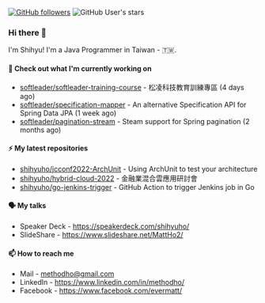 [![GitHub followers](https://img.shields.io/github/followers/shihyuho?style=social)](https://github.com/shihyuho?tab=followers)
![GitHub User's stars](https://img.shields.io/github/stars/shihyuho?style=social)

### Hi there 👋

I'm Shihyu! I'm a Java Programmer in Taiwan - 🇹🇼. 



#### 👷 Check out what I'm currently working on

- [softleader/softleader-training-course](https://github.com/softleader/softleader-training-course) - 松凌科技教育訓練專區 (4 days ago)
- [softleader/specification-mapper](https://github.com/softleader/specification-mapper) - An alternative Specification API for Spring Data JPA (1 week ago)
- [softleader/pagination-stream](https://github.com/softleader/pagination-stream) - Steam support for Spring pagination (2 months ago)

#### ⚡ My latest repositories

- [shihyuho/jcconf2022-ArchUnit](https://github.com/shihyuho/jcconf2022-ArchUnit) - Using ArchUnit to test your architecture
- [shihyuho/hybrid-cloud-2022](https://github.com/shihyuho/hybrid-cloud-2022) - 金融業混合雲應用研討會
- [shihyuho/go-jenkins-trigger](https://github.com/shihyuho/go-jenkins-trigger) - GitHub Action to trigger Jenkins job in Go

#### 🗣️ My talks

- Speaker Deck - https://speakerdeck.com/shihyuho/
- SlideShare - https://www.slideshare.net/MattHo2/

#### 📫 How to reach me

- Mail - methodho@gmail.com
- LinkedIn - https://www.linkedin.com/in/methodho/
- Facebook - https://www.facebook.com/evermatt/


